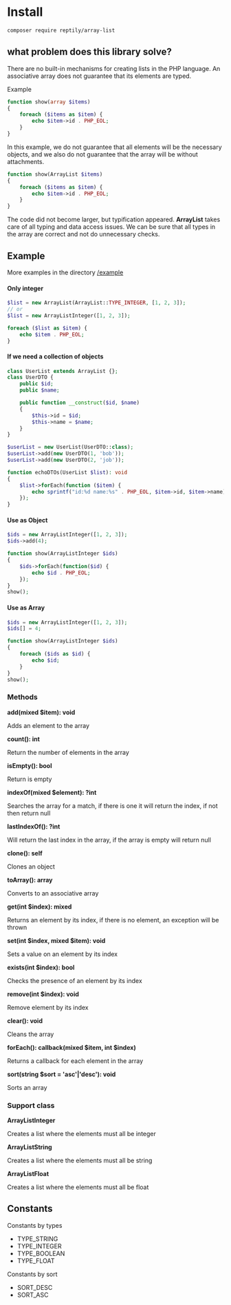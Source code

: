 # Install
```bash
composer require reptily/array-list
```
## what problem does this library solve?
There are no built-in mechanisms for creating lists in the PHP language. An associative array does not guarantee that its elements are typed.

Example
```php
function show(array $items)
{
    foreach ($items as $item) {
        echo $item->id . PHP_EOL;
    }
}
```
In this example, we do not guarantee that all elements will be the necessary objects, and we also do not guarantee that the array will be without attachments.
```php
function show(ArrayList $items)
{
    foreach ($items as $item) {
        echo $item->id . PHP_EOL;
    }
}
```
The code did not become larger, but typification appeared.
**ArrayList** takes care of all typing and data access issues. We can be sure that all types in the array are correct and not do unnecessary checks.

## Example
More examples in the directory [/example](/example)

#### Only integer
```php
$list = new ArrayList(ArrayList::TYPE_INTEGER, [1, 2, 3]);
// or
$list = new ArrayListInteger([1, 2, 3]);

foreach ($list as $item) {
    echo $item . PHP_EOL;
}
```

#### If we need a collection of objects
```php
class UserList extends ArrayList {};
class UserDTO {
    public $id;
    public $name;

    public function __construct($id, $name)
    {
        $this->id = $id;
        $this->name = $name;
    }
}

$userList = new UserList(UserDTO::class);
$userList->add(new UserDTO(1, 'bob'));
$userList->add(new UserDTO(2, 'job'));

function echoDTOs(UserList $list): void
{
    $list->forEach(function ($item) {
        echo sprintf("id:%d name:%s" . PHP_EOL, $item->id, $item->name);
    });
}
```

#### Use as Object
```php
$ids = new ArrayListInteger([1, 2, 3]);
$ids->add(4);

function show(ArrayListInteger $ids)
{
    $ids->forEach(function($id) {
        echo $id . PHP_EOL;
    });
}
show();
```

#### Use as Array
```php
$ids = new ArrayListInteger([1, 2, 3]);
$ids[] = 4;

function show(ArrayListInteger $ids)
{
    foreach ($ids as $id) {
        echo $id;
    }
}
show();
```

### Methods
**add(mixed $item): void**

Adds an element to the array

**count(): int**

Return the number of elements in the array

**isEmpty(): bool**

Return is empty

**indexOf(mixed $element): ?int**

Searches the array for a match, if there is one it will return the index, if not then return null

**lastIndexOf(): ?int**

Will return the last index in the array, if the array is empty will return null

**clone(): self**

Clones an object

**toArray(): array**

Converts to an associative array

**get(int $index): mixed**

Returns an element by its index, if there is no element, an exception will be thrown

**set(int $index, mixed $item): void**

Sets a value on an element by its index

**exists(int $index): bool**

Checks the presence of an element by its index

**remove(int $index): void**

Remove element by its index

**clear(): void**

Cleans the array

**forEach(): callback(mixed $item, int $index)**

Returns a callback for each element in the array

**sort(string $sort = 'asc'|'desc'): void**

Sorts an array

### Support class
**ArrayListInteger**

Creates a list where the elements must all be integer

**ArrayListString**

Creates a list where the elements must all be string

**ArrayListFloat**

Creates a list where the elements must all be float

## Constants
Constants by types
* TYPE_STRING
* TYPE_INTEGER
* TYPE_BOOLEAN
* TYPE_FLOAT

Constants by sort
* SORT_DESC
* SORT_ASC



